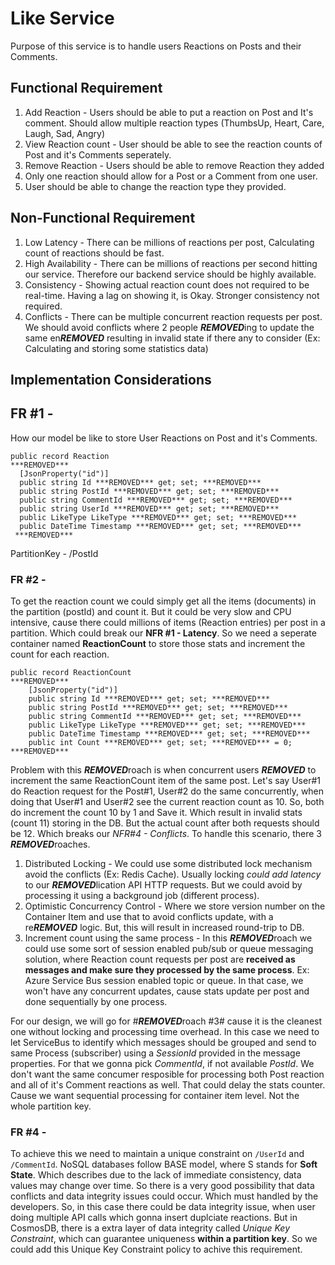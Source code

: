 # Like Service
Purpose of this service is to handle users Reactions on Posts and their Comments.

## Functional Requirement

1. Add Reaction - Users should be able to put a reaction on Post and It's comment. Should allow multiple reaction types (ThumbsUp, Heart, Care, Laugh, Sad, Angry)
2. View Reaction count - User should be able to see the reaction counts of Post and it's Comments seperately.
3. Remove Reaction - Users should be able to remove Reaction they added
4. Only one reaction should allow for a Post or a Comment from one user.
5. User should be able to change the reaction type they provided.

## Non-Functional Requirement
1. Low Latency - There can be millions of reactions per post, Calculating count of reactions should be fast. 
2. High Availability - There can be millions of reactions per second hitting our service. Therefore our backend service should be highly available.
3. Consistency - Showing actual reaction count does not required to be real-time. Having a lag on showing it, is Okay. Stronger consistency not required.
4. Conflicts - There can be multiple concurrent reaction requests per post. We should avoid conflicts where 2 people ***REMOVED***ing to update the same en***REMOVED*** resulting in invalid state if there any to consider (Ex: Calculating and storing some statistics data)

## Implementation Considerations

## FR #1 - <br>
How our model be like to store User Reactions on Post and it's Comments.
```
public record Reaction
***REMOVED***
  [JsonProperty("id")]
  public string Id ***REMOVED*** get; set; ***REMOVED***
  public string PostId ***REMOVED*** get; set; ***REMOVED***
  public string CommentId ***REMOVED*** get; set; ***REMOVED***
  public string UserId ***REMOVED*** get; set; ***REMOVED***
  public LikeType LikeType ***REMOVED*** get; set; ***REMOVED***
  public DateTime Timestamp ***REMOVED*** get; set; ***REMOVED***
 ***REMOVED***
```
PartitionKey - /PostId


### FR #2 - <br>
To get the reaction count we could simply get all the items (documents) in the partition (postId) and count it. But it could be very slow and CPU intensive, cause there could millions of items (Reaction entries) per post in a partition. Which could break our **NFR #1 - Latency**. So we need a seperate container named **ReactionCount** to store those stats and increment the count for each reaction. 
```
public record ReactionCount
***REMOVED***
    [JsonProperty("id")]
    public string Id ***REMOVED*** get; set; ***REMOVED***
    public string PostId ***REMOVED*** get; set; ***REMOVED***
    public string CommentId ***REMOVED*** get; set; ***REMOVED***
    public LikeType LikeType ***REMOVED*** get; set; ***REMOVED***
    public DateTime Timestamp ***REMOVED*** get; set; ***REMOVED***
    public int Count ***REMOVED*** get; set; ***REMOVED*** = 0;
***REMOVED***
```

Problem with this ***REMOVED***roach is when concurrent users ***REMOVED*** to increment the same ReactionCount item of the same post. Let's say User#1 do Reaction request for the Post#1, User#2 do the same concurrently, when doing that User#1 and User#2 see the current reaction count as 10. So, both do increment the count 10 by 1 and Save it. Which result in invalid stats (count 11) storing in the DB. But the actual count after both requests should be 12. Which breaks our *NFR#4 - Conflicts*. To handle this scenario, there 3 ***REMOVED***roaches.
1. Distributed Locking - We could use some distributed lock mechanism avoid the conflicts (Ex: Redis Cache). Usually locking *could add latency* to our ***REMOVED***lication API HTTP requests. But we could avoid by processing it using a background job (different process).
2. Optimistic Concurrency Control - Where we store version number on the Container Item and use that to avoid conflicts update, with a re***REMOVED*** logic. But, this will result in increased round-trip to DB.
3. Increment count using the same process - In this ***REMOVED***roach we could use some sort of session enabled pub/sub or queue messaging solution, where Reaction count requests per post are **received as messages and make sure they processed by the same process**. Ex: Azure Service Bus session enabled topic or queue. In that case, we won't have any concurrent updates, cause stats update per post and done sequentially by one process. 

For our design, we will go for #***REMOVED***roach #3# cause it is the cleanest one without locking and processing time overhead. In this case we need to let ServiceBus to identify which messages should be grouped and send to same Process (subscriber) using a *SessionId* provided in the message properties. For that we gonna pick *CommentId*, if not available *PostId*. We don't want the same concumer resposible for processing both Post reaction and all of it's Comment reactions as well. That could delay the stats counter. Cause we want sequential processing for container item level. Not the whole partition key.

### FR #4 - <br>
To achieve this we need to maintain a unique constraint on `/UserId` and `/CommentId`. NoSQL databases follow BASE model, where S stands for **Soft State**. Which describes due to the lack of immediate consistency, data values may change over time. So there is a very good possibility that data conflicts and data integrity issues could occur. Which must handled by the developers. So, in this case there could be data integrity issue, when user doing multiple API calls which gonna insert duplciate reactions. But in CosmosDB, there is a extra layer of data integrity called *Unique Key Constraint*, which can guarantee uniqueness **within a partition key**. So we could add this Unique Key Constraint policy to achive this requirement. 
